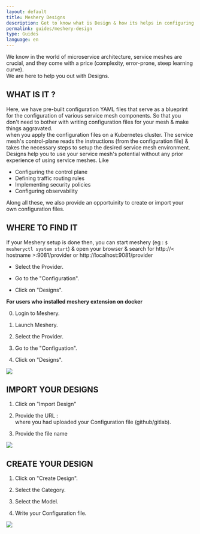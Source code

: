 ```yaml
---
layout: default
title: Meshery Designs 
description: Get to know what is Design & how its helps in configuring components
permalink: guides/meshery-design
type: Guides
language: en
---
```



We know in the world of microservice architecture, service meshes are crucial, and they come with a price (complexity, error-prone, steep learning curve).
<br>
We are here to help you out with Designs.

## WHAT IS IT ?
Here, we have pre-built configuration YAML files that serve as a blueprint for the configuration of various service mesh components. So that you don't need to bother with writing configuration files for your mesh & make things aggravated. <br>
when you apply the configuration files on a Kubernetes cluster. The service mesh's control-plane reads the instructions (from the configuration file) & takes the necessary steps to setup the desired service mesh environment. <br>
Designs help you to use your service mesh's potential without any prior experience of using service meshes. Like 

* Configuring the control plane
* Defining traffic routing rules
* Implementing security policies
* Configuring observability


Along all these, we also provide an opportuinity to create or import your own configuration files.


## WHERE TO FIND IT
If your Meshery setup is done then, you can start meshery (eg : `$ mesheryctl system start`) & open your browser & search for http://< hostname >:9081/provider or http://localhost:9081/provider

* Select the Provider.

* Go to the "Configuration".

* Click on "Designs".

**For users who installed meshery extension on docker**

0. Login to Meshery.

1. Launch Meshery.

2. Select the Provider.

3. Go to the "Configuation".

4. Click on "Designs".

<img src="{{site.baseurl}}/assets/img/meshery-design/location.png" />


## IMPORT YOUR DESIGNS

1.  Click on "Import Design"

2.  Provide the URL :<br>
where you had uploaded your Configuration file (github/gitlab).

3.  Provide the file name


<img src="{{site.baseurl}}/assets/img/meshery-design/import.png" />

## CREATE YOUR DESIGN 

1. Click on "Create Design".

2. Select the Category.

3. Select the Model.

4. Write your Configuration file.


<img src="{{site.baseurl}}/assets/img/meshery-design/create.png" />